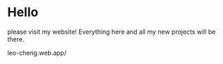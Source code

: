 # Hello
please visit my website! Everything here and all my new projects will be there.

leo-cheng.web.app/
